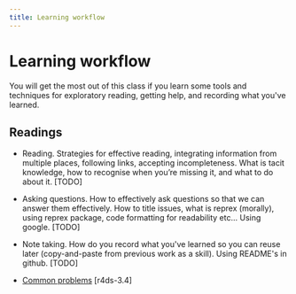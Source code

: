 ```yaml
---
title: Learning workflow
---
```


<!-- Generated automatically from workflow-learning.yml. Do not edit by hand -->

# Learning workflow



You will get the most out of this class if you learn some tools and techniques for exploratory reading, getting help, and recording what you've learned.

## Readings

  * Reading. Strategies for effective reading, integrating information from multiple places, following links, accepting incompleteness. What is tacit knowledge, how to recognise when you’re missing it, and what to do about it. [TODO]

  * Asking questions. How to effectively ask questions so that we can answer them effectively. How to title issues, what is reprex (morally), using reprex package, code formatting for readability etc... Using google. [TODO]

  * Note taking. How do you record what you've learned so you can reuse later (copy-and-paste from previous work as a skill). Using README's in github. [TODO]

  * [Common problems](http://r4ds.had.co.nz/data-visualisation.html#common-problems) [r4ds-3.4]



